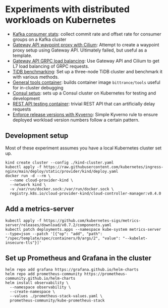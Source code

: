 # Experiments with distributed workloads on Kubernetes

- [Kafka consumer stats](./kafka-consumer-stats): collect commit rate and offset rate for consumer groups on a Kafka cluster
- [Gateway API waypoint proxy with Cilium](./gateway-api-cilium): Attempt to create a waypoint proxy setup using Gateway API. Ultimately failed, but useful as a template.
- [Gateway API GRPC load balancing](./gateway-api-grpc): Use Gateway API and Cilium to get L7 load balancing of GRPC requests.
- [TiDB benchmarking](./tidb-benchmarks): Set up a three-node TiDB cluster and benchmark it with various methods.
- [General tools container](./tools-container): builds container image `bittrance/tools` useful for in-cluster debugging
- [Consul setup](./consul-k8s): sets up a Consul cluster on Kubernetes for testing and development
- [REST API testing container](./hello-rest): trivial REST API that can artificially delay requests
- [Enforce release versions with Kyverno](./kyverno-enforce-verions): Simple Kyverno rule to ensure deployed workload version numbers follow a certain pattern.

## Development setup

Most of these experiment assumes you have a local Kubernetes cluster set up.

```shell
kind create cluster --config ./kind-cluster.yaml
kubectl apply -f https://raw.githubusercontent.com/kubernetes/ingress-nginx/main/deploy/static/provider/kind/deploy.yaml
docker run -d --rm \
  --name cloud-provider-kind \
  --network kind \
  -v /var/run/docker.sock:/var/run/docker.sock \
  registry.k8s.io/cloud-provider-kind/cloud-controller-manager:v0.4.0
```

## Add a metrics-server

```shell
kubectl apply -f https://github.com/kubernetes-sigs/metrics-server/releases/download/v0.7.2/components.yaml
kubectl patch deployments.apps --namespace kube-system metrics-server --type=json --patch '[{"op": "add", "path": "/spec/template/spec/containers/0/args/2", "value": "--kubelet-insecure-tls"}]'
```

## Set up Prometheus and Grafana in the cluster

```shell
helm repo add grafana https://grafana.github.io/helm-charts
helm repo add prometheus-community https://prometheus-community.github.io/helm-charts
helm install observability \
  --namespace observability \
  --create-namespace \
  --values ./prometheus-stack-values.yaml \
  prometheus-community/kube-prometheus-stack
```
